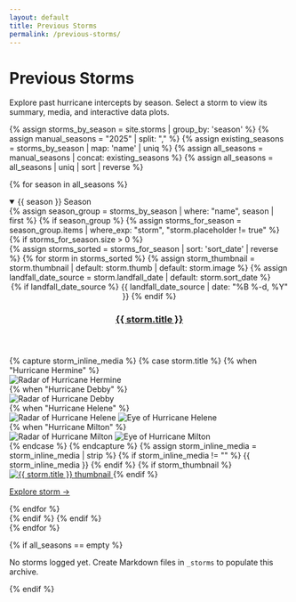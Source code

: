 ```yaml
---
layout: default
title: Previous Storms
permalink: /previous-storms/
---
```


<div class="section-intro">
  <h1>Previous Storms</h1>
  <p>Explore past hurricane intercepts by season. Select a storm to view its summary, media, and interactive data plots.</p>
</div>

{% assign storms_by_season = site.storms | group_by: 'season' %}
{% assign manual_seasons = "2025" | split: "," %}
{% assign existing_seasons = storms_by_season | map: 'name' | uniq %}
{% assign all_seasons = manual_seasons | concat: existing_seasons %}
{% assign all_seasons = all_seasons | uniq | sort | reverse %}

{% for season in all_seasons %}
<details class="storm-season" open>
  <summary class="toggle-summary">{{ season }} Season</summary>
  <div class="storm-season__content">
  {% assign season_group = storms_by_season | where: "name", season | first %}
  {% if season_group %}
    {% assign storms_for_season = season_group.items | where_exp: "storm", "storm.placeholder != true" %}
    {% if storms_for_season.size > 0 %}
    <div class="posts-grid posts-grid--fit">
      {% assign storms_sorted = storms_for_season | sort: 'sort_date' | reverse %}
      {% for storm in storms_sorted %}
      {% assign storm_thumbnail = storm.thumbnail | default: storm.thumb | default: storm.image %}
      {% assign landfall_date_source = storm.landfall_date | default: storm.sort_date %}
      <article class="post-card">
        <header class="post-card__header">
          {% if landfall_date_source %}
          <time class="post-date" datetime="{{ landfall_date_source | date_to_xmlschema }}">
            {{ landfall_date_source | date: "%B %-d, %Y" }}
          </time>
          {% endif %}
          <h3 class="post-title">
            <a class="link-chip" href="{{ storm.url | relative_url }}">{{ storm.title }}</a>
          </h3>
        </header>
        {% capture storm_inline_media %}
        {% case storm.title %}
        {% when "Hurricane Hermine" %}
        <div class="post-card__image-pair">
          <img class="post-card__image" src="{{ '/assets/images/previous-storms/Hermine_radar.jpeg' | relative_url }}" alt="Radar of Hurricane Hermine">
        </div>
        {% when "Hurricane Debby" %}
        <div class="post-card__image-pair">
          <img class="post-card__image" src="{{ '/assets/images/previous-storms/Debby_radar.gif' | relative_url }}" alt="Radar of Hurricane Debby">
        </div>
        {% when "Hurricane Helene" %}
        <div class="post-card__image-pair">
          <img class="post-card__image" src="{{ '/assets/images/previous-storms/Helene_radar.gif' | relative_url }}" alt="Radar of Hurricane Helene">
          <img class="post-card__image" src="{{ '/assets/images/previous-storms/Helene_eye.png' | relative_url }}" alt="Eye of Hurricane Helene">
        </div>
        {% when "Hurricane Milton" %}
        <div class="post-card__image-pair">
          <img class="post-card__image" src="{{ '/assets/images/previous-storms/Milton_radar.GIF' | relative_url }}" alt="Radar of Hurricane Milton">
          <img class="post-card__image" src="{{ '/assets/images/previous-storms/Milton_eye.png' | relative_url }}" alt="Eye of Hurricane Milton">
        </div>
        {% endcase %}
        {% endcapture %}
        {% assign storm_inline_media = storm_inline_media | strip %}
        {% if storm_inline_media != "" %}
        {{ storm_inline_media }}
        {% endif %}
        {% if storm_thumbnail %}
        <a class="post-card__thumb-link" href="{{ storm.url | relative_url }}">
          <img class="post-card__thumb" src="{{ storm_thumbnail | relative_url }}" alt="{{ storm.title }} thumbnail">
        </a>
        {% endif %}
        <p class="read-more-wrap">
          <a class="read-more link-chip" href="{{ storm.url | relative_url }}">Explore storm →</a>
        </p>
      </article>
      {% endfor %}
    </div>
    {% endif %}
  {% endif %}
</div>
</details>
{% endfor %}

{% if all_seasons == empty %}
<p>No storms logged yet. Create Markdown files in <code>_storms</code> to populate this archive.</p>
{% endif %}
